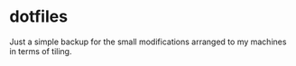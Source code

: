 # dotfiles

Just a simple backup for the small modifications arranged to my machines in terms of tiling.
